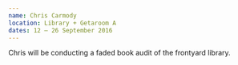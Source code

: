 ```yaml
---
name: Chris Carmody
location: Library + Getaroom A
dates: 12 – 26 September 2016
---
```


Chris will be conducting a faded book audit of the frontyard library.